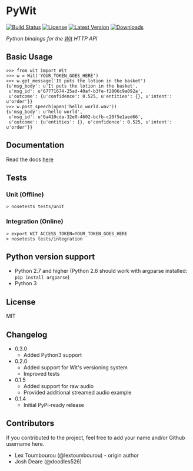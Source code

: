 # PyWit

[![Build Status](https://travis-ci.org/lextoumbourou/PyWit.png?branch=master)](https://travis-ci.org/lextoumbourou/PyWit)
[![License](https://pypip.in/license/PyWit/badge.png)](https://pypi.python.org/pypi/PyWit)
[![Latest Version](https://pypip.in/version/PyWit/badge.png)](https://pypi.python.org/pypi/PyWit)
[![Downloads](https://pypip.in/download/PyWit/badge.png)](https://pypi.python.org/pypi/PyWit)

*Python bindings for the [Wit](http://wit.ai) HTTP API*

## Basic Usage

```
>>> from wit import Wit
>>> w = Wit('YOUR_TOKEN_GOES_HERE')
>>> w.get_message('It puts the lotion in the basket')
{u'msg_body': u'It puts the lotion in the basket',
 u'msg_id': u'67771674-25ad-40af-b3fe-f2806c9a092a',
 u'outcome': {u'confidence': 0.525, u'entities': {}, u'intent': u'order'}}
>>> w.post_speech(open('hello_world.wav'))
{u'msg_body': u'hello world',
 u'msg_id': u'6a410cda-32e0-4602-bcfb-c20f5e1aed66',
 u'outcome': {u'entities': {}, u'confidence': 0.525, u'intent': u'order'}}
```

## Documentation

Read the docs [here](http://pywit.readthedocs.org/en/latest/)

## Tests

### Unit (Offline)

```
> nosetests tests/unit
```
### Integration (Online)

```
> export WIT_ACCESS_TOKEN=YOUR_TOKEN_GOES_HERE
> nosetests tests/integration
```

## Python version support

* Python 2.7 and higher (Python 2.6 should work with argparse installed: ```pip install argparse```)
* Python 3

## License

MIT

## Changelog

* 0.3.0
	* Added Python3 support
* 0.2.0
  * Added support for Wit's versioning system
  * Improved tests
* 0.1.5
  * Added support for raw audio
  * Provided additional streamed audio example 
* 0.1.4
  * Initial PyPi-ready release

## Contributors

If you contributed to the project, feel free to add your name and/or Github username here.

* Lex Toumbourou (@lextoumbourou) - origin author
* Josh Deare (@doodles526)
